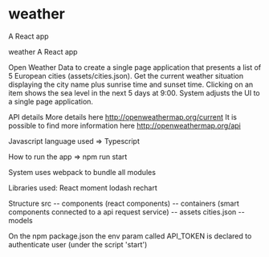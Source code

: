 # weather
A React app


weather A React app

Open Weather Data to create a single page application that presents a list of 5 European cities (assets/cities.json). Get the current weather situation displaying the city name plus sunrise time and sunset time. Clicking on an item shows the sea level in the next 5 days at 9:00. System adjusts the UI to a single page application.

API details More details here http://openweathermap.org/current It is possible to find more information here http://openweathermap.org/api


Javascript language used => Typescript

How to run the app => npm run start

System uses webpack to bundle all modules

Libraries used:
React
moment
lodash
rechart

Structure
src -- components (react components)
	-- containers (smart components connected to a api request service)
	-- assets cities.json 
	-- models

On the npm package.json the env param called API_TOKEN is declared to authenticate user (under the script 'start')
